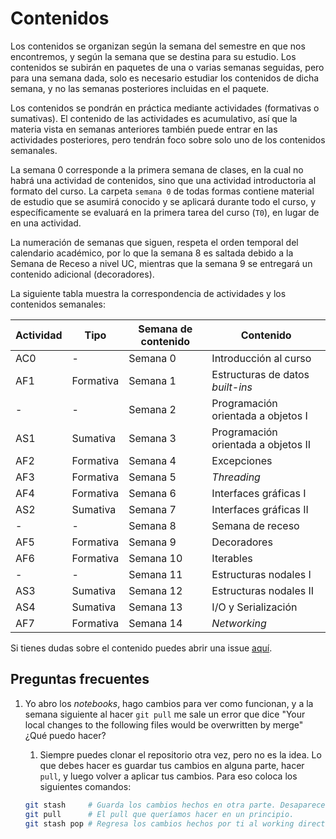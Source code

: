 # Contenidos

Los contenidos se organizan según la semana del semestre en que nos encontremos, y según la semana que se destina para su estudio. Los contenidos se subirán en paquetes de una o varias semanas seguidas, pero para una semana dada, solo es necesario estudiar los contenidos de dicha semana, y no las semanas posteriores incluidas en el paquete.

Los contenidos se pondrán en práctica mediante actividades (formativas o sumativas). El contenido de las actividades es acumulativo, así que la materia vista en semanas anteriores también puede entrar en las actividades posteriores, pero tendrán foco sobre solo uno de los contenidos semanales.

La semana 0 corresponde a la primera semana de clases, en la cual no habrá una actividad de contenidos, sino que una actividad introductoria al formato del curso. La carpeta `semana 0` de todas formas contiene material de estudio que se asumirá conocido y se aplicará durante todo el curso, y específicamente se evaluará en la primera tarea del curso (`T0`), en lugar de en una actividad.

La numeración de semanas que siguen, respeta el orden temporal del calendario académico, por lo que la semana 8 es saltada debido a la Semana de Receso a nivel UC, mientras que la semana 9 se entregará un contenido adicional (decoradores).

La siguiente tabla muestra la correspondencia de actividades y los contenidos semanales:

| Actividad | Tipo      | Semana de contenido | Contenido                           |
| --------- | --------- | ------------------- | ----------------------------------- |
| AC0       | -         | Semana 0            | Introducción al curso               |
| AF1       | Formativa | Semana 1            | Estructuras de datos _built-ins_    |
| -         | -         | Semana 2            | Programación orientada a objetos I  |
| AS1       | Sumativa  | Semana 3            | Programación orientada a objetos II |
| AF2       | Formativa | Semana 4            | Excepciones                         |
| AF3       | Formativa | Semana 5            | *Threading*                         |
| AF4       | Formativa | Semana 6            | Interfaces gráficas I               |
| AS2       | Sumativa  | Semana 7            | Interfaces gráficas II              |
| -         | -         | Semana 8            | Semana de receso                    |
| AF5       | Formativa | Semana 9            | Decoradores                         |
| AF6       | Formativa | Semana 10           | Iterables                           |
| -         | -         | Semana 11           | Estructuras nodales I               |
| AS3       | Sumativa  | Semana 12           | Estructuras nodales II              |
| AS4       | Sumativa  | Semana 13           | I/O y Serialización                 |
| AF7       | Formativa | Semana 14           | _Networking_                        |


Si tienes dudas sobre el contenido puedes abrir una issue [aquí](https://github.com/IIC2233/Syllabus/issues).

## Preguntas frecuentes

1. Yo abro los _notebooks_, hago cambios para ver como funcionan, y a la semana siguiente al hacer `git pull` me sale un error que dice "Your local changes to the following files would be overwritten by merge" ¿Qué puedo hacer?

   1. Siempre puedes clonar el repositorio otra vez, pero no es la idea. Lo que debes hacer es guardar tus cambios en alguna parte, hacer `pull`, y luego volver a aplicar tus cambios. Para eso coloca los siguientes comandos:

     ```bash
     git stash     # Guarda los cambios hechos en otra parte. Desaparecen del working directory.
     git pull      # El pull que queríamos hacer en un principio.
     git stash pop # Regresa los cambios hechos por ti al working directory.
     ```